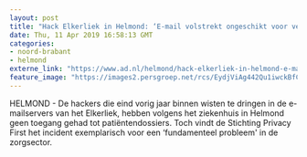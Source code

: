 ```yaml
---
layout: post
title: "Hack Elkerliek in Helmond: ‘E-mail volstrekt ongeschikt voor versturen patiëntengegevens’"
date: Thu, 11 Apr 2019 16:58:13 GMT
categories: 
- noord-brabant 
- helmond 
externe_link: "https://www.ad.nl/helmond/hack-elkerliek-in-helmond-e-mail-volstrekt-ongeschikt-voor-versturen-patientengegevens~a1cb1351/"
feature_image: "https://images2.persgroep.net/rcs/EydjViAg442Qu1iwckBfCqcnKkA/diocontent/145315665/_fitwidth/400/?appId=21791a8992982cd8da851550a453bd7f&quality=0.7"
---
```


HELMOND - De hackers die eind vorig jaar binnen wisten te dringen in de e-mailservers van het Elkerliek, hebben volgens het ziekenhuis in Helmond geen toegang gehad tot patiëntendossiers. Toch vindt de Stichting Privacy First het incident exemplarisch voor een ‘fundamenteel probleem' in de zorgsector.
